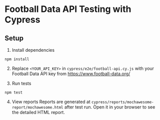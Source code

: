 # Football Data API Testing with Cypress

## Setup

1. Install dependencies
```
npm install
```

2. Replace `<YOUR_API_KEY>` in `cypress/e2e/football-api.cy.js` with your Football Data API key from https://www.football-data.org/

3. Run tests
```
npm test
```

4. View reports
Reports are generated at `cypress/reports/mochawesome-report/mochawesome.html` after test run.
Open it in your browser to see the detailed HTML report.
